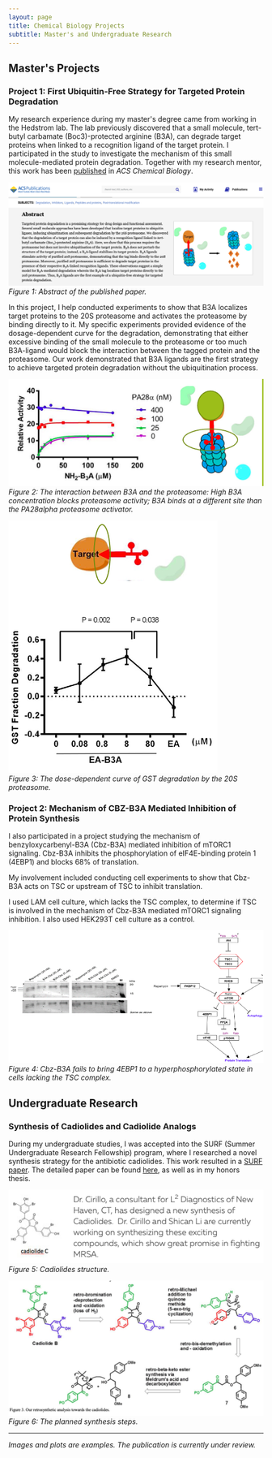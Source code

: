 ```yaml
---
layout: page
title: Chemical Biology Projects
subtitle: Master's and Undergraduate Research
---
```


## Master's Projects

### Project 1: First Ubiquitin-Free Strategy for Targeted Protein Degradation

My research experience during my master's degree came from working in the Hedstrom lab. The lab previously discovered that a small molecule, tert-butyl carbamate (Boc3)-protected arginine (B3A), can degrade target proteins when linked to a recognition ligand of the target protein. I participated in the study to investigate the mechanism of this small molecule-mediated protein degradation. Together with my research mentor, this work has been [published](https://pubs.acs.org/doi/10.1021/acschembio.6b00656) in _ACS Chemical Biology_.

![Paper abstract](/assets/img/ChemicalBio/abstract.jpg)  
*Figure 1: Abstract of the published paper.*

In this project, I help conducted experiments to show that B3A localizes target proteins to the 20S proteasome and activates the proteasome by binding directly to it. My specific experiments provided evidence of the dosage-dependent curve for the degradation, demonstrating that either excessive binding of the small molecule to the proteasome or too much B3A-ligand would block the interaction between the tagged protein and the proteasome. Our work demonstrated that B3A ligands are the first strategy to achieve targeted protein degradation without the ubiquitination process.

![Proteasome interaction](/assets/img/ChemicalBio/proteasome.jpg)  
*Figure 2: The interaction between B3A and the proteasome: High B3A concentration blocks proteasome activity; B3A binds at a different site than the PA28alpha proteasome activator.*

![Ligand interaction](/assets/img/ChemicalBio/ligand.jpg)  
*Figure 3: The dose-dependent curve of GST degradation by the 20S proteasome.*

### Project 2: Mechanism of CBZ-B3A Mediated Inhibition of Protein Synthesis

I also participated in a project studying the mechanism of benzyloxycarbenyl-B3A (Cbz-B3A) mediated inhibition of mTORC1 signaling. Cbz-B3A inhibits the phosphorylation of eIF4E-binding protein 1 (4EBP1) and blocks 68% of translation.

My involvement included conducting cell experiments to show that Cbz-B3A acts on TSC or upstream of TSC to inhibit translation.

I used LAM cell culture, which lacks the TSC complex, to determine if TSC is involved in the mechanism of Cbz-B3A mediated mTORC1 signaling inhibition. I also used HEK293T cell culture as a control.

![LAM cells](/assets/img/ChemicalBio/LAM_cells.jpg)  
*Figure 4: Cbz-B3A fails to bring 4EBP1 to a hyperphosphorylated state in cells lacking the TSC complex.*

## Undergraduate Research

### Synthesis of Cadiolides and Cadiolide Analogs

During my undergraduate studies, I was accepted into the SURF (Summer Undergraduate Research Fellowship) program, where I researched a novel synthesis strategy for the antibiotic cadiolides. This work resulted in a [SURF paper](https://www.newhaven.edu/research/faculty-research/engineering/chemical/cadiolides.php). The detailed paper can be found [here](https://www.newhaven.edu/_resources/documents/academics/surf/past-projects/2013/shican-li-paper.pdf), as well as in my honors thesis.

![Cadiolides Structure](/assets/img/ChemicalBio/intro.jpg)  
*Figure 5: Cadiolides structure.*

![Synthesis Approach](/assets/img/ChemicalBio/approach.jpg)  
*Figure 6: The planned synthesis steps.*

---

*Images and plots are examples. The publication is currently under review.*




